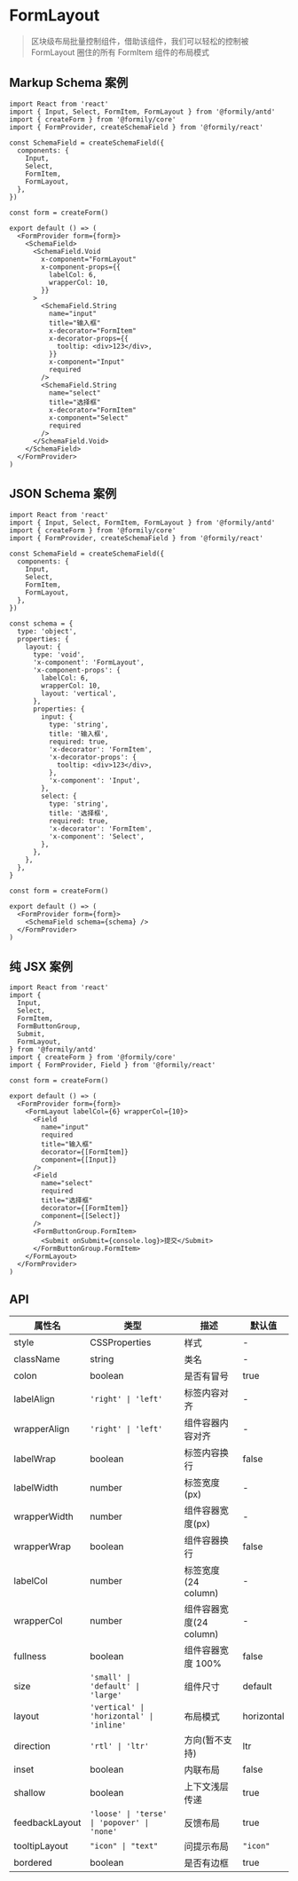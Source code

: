 # FormLayout

> 区块级布局批量控制组件，借助该组件，我们可以轻松的控制被 FormLayout 圈住的所有 FormItem 组件的布局模式

## Markup Schema 案例

```tsx
import React from 'react'
import { Input, Select, FormItem, FormLayout } from '@formily/antd'
import { createForm } from '@formily/core'
import { FormProvider, createSchemaField } from '@formily/react'

const SchemaField = createSchemaField({
  components: {
    Input,
    Select,
    FormItem,
    FormLayout,
  },
})

const form = createForm()

export default () => (
  <FormProvider form={form}>
    <SchemaField>
      <SchemaField.Void
        x-component="FormLayout"
        x-component-props={{
          labelCol: 6,
          wrapperCol: 10,
        }}
      >
        <SchemaField.String
          name="input"
          title="输入框"
          x-decorator="FormItem"
          x-decorator-props={{
            tooltip: <div>123</div>,
          }}
          x-component="Input"
          required
        />
        <SchemaField.String
          name="select"
          title="选择框"
          x-decorator="FormItem"
          x-component="Select"
          required
        />
      </SchemaField.Void>
    </SchemaField>
  </FormProvider>
)
```

## JSON Schema 案例

```tsx
import React from 'react'
import { Input, Select, FormItem, FormLayout } from '@formily/antd'
import { createForm } from '@formily/core'
import { FormProvider, createSchemaField } from '@formily/react'

const SchemaField = createSchemaField({
  components: {
    Input,
    Select,
    FormItem,
    FormLayout,
  },
})

const schema = {
  type: 'object',
  properties: {
    layout: {
      type: 'void',
      'x-component': 'FormLayout',
      'x-component-props': {
        labelCol: 6,
        wrapperCol: 10,
        layout: 'vertical',
      },
      properties: {
        input: {
          type: 'string',
          title: '输入框',
          required: true,
          'x-decorator': 'FormItem',
          'x-decorator-props': {
            tooltip: <div>123</div>,
          },
          'x-component': 'Input',
        },
        select: {
          type: 'string',
          title: '选择框',
          required: true,
          'x-decorator': 'FormItem',
          'x-component': 'Select',
        },
      },
    },
  },
}

const form = createForm()

export default () => (
  <FormProvider form={form}>
    <SchemaField schema={schema} />
  </FormProvider>
)
```

## 纯 JSX 案例

```tsx
import React from 'react'
import {
  Input,
  Select,
  FormItem,
  FormButtonGroup,
  Submit,
  FormLayout,
} from '@formily/antd'
import { createForm } from '@formily/core'
import { FormProvider, Field } from '@formily/react'

const form = createForm()

export default () => (
  <FormProvider form={form}>
    <FormLayout labelCol={6} wrapperCol={10}>
      <Field
        name="input"
        required
        title="输入框"
        decorator={[FormItem]}
        component={[Input]}
      />
      <Field
        name="select"
        required
        title="选择框"
        decorator={[FormItem]}
        component={[Select]}
      />
      <FormButtonGroup.FormItem>
        <Submit onSubmit={console.log}>提交</Submit>
      </FormButtonGroup.FormItem>
    </FormLayout>
  </FormProvider>
)
```

## API

| 属性名         | 类型                                        | 描述                    | 默认值     |
| -------------- | ------------------------------------------- | ----------------------- | ---------- |
| style          | CSSProperties                               | 样式                    | -          |
| className      | string                                      | 类名                    | -          |
| colon          | boolean                                     | 是否有冒号              | true       |
| labelAlign     | `'right' \| 'left'`                         | 标签内容对齐            | -          |
| wrapperAlign   | `'right' \| 'left'`                         | 组件容器内容对齐        | -          |
| labelWrap      | boolean                                     | 标签内容换行            | false      |
| labelWidth     | number                                      | 标签宽度(px)            | -          |
| wrapperWidth   | number                                      | 组件容器宽度(px)        | -          |
| wrapperWrap    | boolean                                     | 组件容器换行            | false      |
| labelCol       | number                                      | 标签宽度(24 column)     | -          |
| wrapperCol     | number                                      | 组件容器宽度(24 column) | -          |
| fullness       | boolean                                     | 组件容器宽度 100%       | false      |
| size           | `'small' \| 'default' \| 'large'`           | 组件尺寸                | default    |
| layout         | `'vertical' \| 'horizontal' \| 'inline'`    | 布局模式                | horizontal |
| direction      | `'rtl' \| 'ltr'`                            | 方向(暂不支持)          | ltr        |
| inset          | boolean                                     | 内联布局                | false      |
| shallow        | boolean                                     | 上下文浅层传递          | true       |
| feedbackLayout | `'loose' \| 'terse' \| 'popover' \| 'none'` | 反馈布局                | true       |
| tooltipLayout  | `"icon" \| "text"`                          | 问提示布局              | `"icon"`   |
| bordered       | boolean                                     | 是否有边框              | true       |
